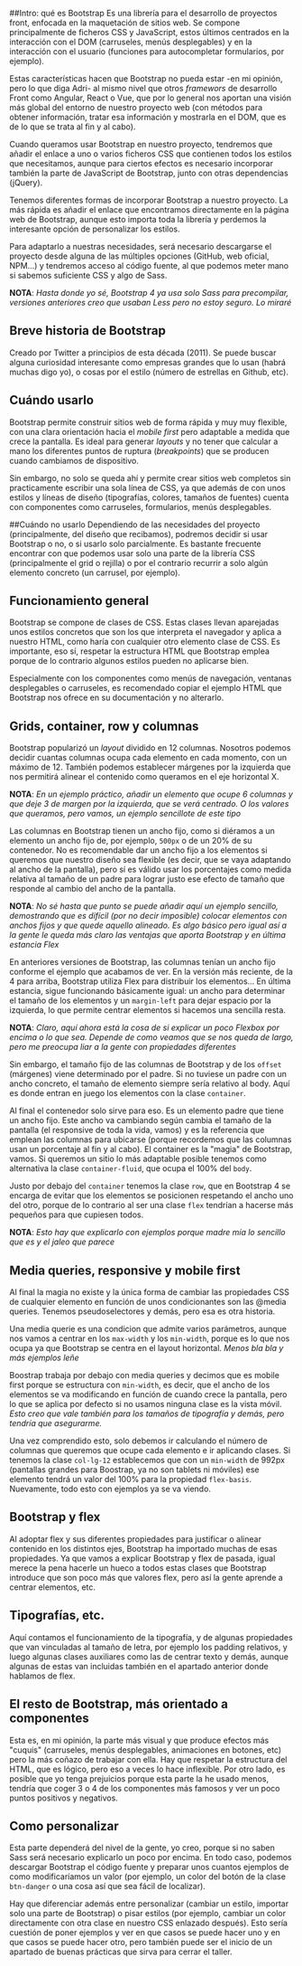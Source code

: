 ##Intro: qué es Bootstrap
Es una librería para el desarrollo de proyectos front, enfocada en la maquetación de sitios web. Se compone principalmente de ficheros CSS y JavaScript, estos últimos centrados en la interacción con el DOM (carruseles, menús desplegables) y en la interacción con el usuario (funciones para autocompletar formularios, por ejemplo). 

Estas características hacen que Bootstrap no pueda estar -en mi opinión, pero lo que diga Adri- al mismo nivel que otros *framewors* de desarrollo Front como Angular, React o Vue, que por lo general nos aportan una visión más global del entorno de nuestro proyecto web (con métodos para obtener información, tratar esa información y mostrarla en el DOM, que es de lo que se trata al fin y al cabo). 

Cuando queramos usar Bootstrap en nuestro proyecto, tendremos que añadir el enlace a uno o varios ficheros CSS que contienen todos los estilos que necesitamos, aunque para ciertos efectos es necesario incorporar también la parte de JavaScript de Bootstrap, junto con otras dependencias (jQuery). 

Tenemos diferentes formas de incorporar Bootstrap a nuestro proyecto. La más rápida es añadir el enlace que encontramos directamente en la página web de Bootstrap, aunque esto importa toda la librería y perdemos la interesante opción de personalizar los estilos. 

Para adaptarlo a nuestras necesidades, será necesario descargarse el proyecto desde alguna de las múltiples opciones (GitHub, web oficial, NPM...) y tendremos acceso al código fuente, al que podemos meter mano si sabemos suficiente CSS y algo de Sass. 

**NOTA**: *Hasta donde yo sé, Bootstrap 4 ya usa solo Sass para precompilar, versiones anteriores creo que usaban Less pero no estoy seguro. Lo miraré*

## Breve historia de Bootstrap
Creado por Twitter a principios de esta década (2011). Se puede buscar alguna curiosidad interesante como empresas grandes que lo usan (habrá muchas digo yo), o cosas por el estilo (número de estrellas en Github, etc).  

## Cuándo usarlo
Bootstrap permite construir sitios web de forma rápida y muy muy flexible, con una clara orientación hacia el *mobile first* pero adaptable a medida que crece la pantalla. Es ideal para generar *layouts* y no tener que calcular a mano los diferentes puntos de ruptura (*breakpoints*) que se producen cuando cambiamos de dispositivo. 

Sin embargo, no solo se queda ahí y permite crear sitios web completos sin practicamente escribir una sola línea de CSS, ya que además de con unos estilos y líneas de diseño (tipografías, colores, tamaños de fuentes) cuenta con componentes como carruseles, formularios, menús desplegables. 

##Cuándo no usarlo
Dependiendo de las necesidades del proyecto (principalmente, del diseño que recibamos), podremos decidir si usar Bootstrap o no, o si usarlo solo parcialmente. Es bastante frecuente encontrar con que podemos usar solo una parte de la librería CSS (principalmente el grid o rejilla) o por el contrario recurrir a solo algún elemento concreto (un carrusel, por ejemplo). 

## Funcionamiento general
Bootstrap se compone de clases de CSS. Estas clases llevan aparejadas unos estilos concretos que son los que interpreta el navegador y aplica a nuestro HTML, como haría con cualquier otro elemento clase de CSS. Es importante, eso sí, respetar la estructura HTML que Bootstrap emplea porque de lo contrario algunos estilos pueden no aplicarse bien. 

Especialmente con los componentes como menús de navegación, ventanas desplegables o carruseles, es recomendado copiar el ejemplo HTML que Bootstrap nos ofrece en su documentación y no alterarlo. 

## Grids, container, row y columnas
Bootstrap popularizó un *layout* dividido en 12 columnas. Nosotros podemos decidir cuantas columnas ocupa cada elemento en cada momento, con un máximo de 12. También podemos establecer márgenes por la izquierda que nos permitirá alinear el contenido como queramos en el eje horizontal X. 

**NOTA**: *En un ejemplo práctico, añadir un elemento que ocupe 6 columnas y que deje 3 de margen por la izquierda, que se verá centrado. O los valores que queramos, pero vamos, un ejemplo sencillote de este tipo*

Las columnas en Bootstrap tienen un ancho fijo, como si diéramos a un elemento un ancho fijo de, por ejemplo, `500px` o de un 20% de su contenedor. No es recomendable dar un ancho fijo a los elementos si queremos que nuestro diseño sea flexible (es decir, que se vaya adaptando al ancho de la pantalla), pero sí es válido usar los porcentajes como medida relativa al tamaño de un padre para lograr justo ese efecto de tamaño que responde al cambio del ancho de la pantalla. 

**NOTA**: *No sé hasta que punto se puede añadir aquí un ejemplo sencillo, demostrando que es difícil (por no decir imposible) colocar elementos con anchos fijos y que quede aquello alineado. Es algo básico pero igual así a la gente le queda más claro las ventajas que aporta Bootstrap y en última estancia Flex*

En anteriores versiones de Bootstrap, las columnas tenían un ancho fijo conforme el ejemplo que acabamos de ver. En la versión más reciente, de la 4 para arriba, Bootstrap utiliza Flex para distribuir los elementos... En última estancia, sigue funcionando básicamente igual: un ancho para determinar el tamaño de los elementos y un `margin-left` para dejar espacio por la izquierda, lo que permite centrar elementos si hacemos una sencilla resta. 

**NOTA**: *Claro, aquí ahora está la cosa de si explicar un poco Flexbox por encima o lo que sea. Depende de como veamos que se nos queda de largo, pero me preocupa liar a la gente con propiedades diferentes*

Sin embargo, el tamaño fijo de las columnas de Bootstrap y de los `offset` (márgenes) viene determinado por el padre. Si no tuviese un padre con un ancho concreto, el tamaño de elemento siempre sería relativo al body. Aquí es donde entran en juego los elementos con la clase `container`. 

Al final el contenedor solo sirve para eso. Es un elemento padre que tiene un ancho fijo. Este ancho va cambiando según cambia el tamaño de la pantalla (el responsive de toda la vida, vamos) y es la referencia que emplean las columnas para ubicarse (porque recordemos que las columnas usan un porcentaje al fin y al cabo). El container es la "magia" de Bootstrap, vamos. Si queremos un sitio lo más adaptable posible tenemos como alternativa la clase `container-fluid`, que ocupa el 100% del `body`. 

Justo por debajo del `container` tenemos la clase `row`, que en Bootstrap 4 se encarga de evitar que los elementos se posicionen respetando el ancho uno del otro, porque de lo contrario al ser una clase `flex` tendrían a hacerse más pequeños para que cupiesen todos. 

**NOTA**: *Esto hay que explicarlo con ejemplos porque madre mía lo sencillo que es y el jaleo que parece*

## Media queries, responsive y mobile first
Al final la magia no existe y la única forma de cambiar las propiedades CSS de cualquier elemento en función de unos condicionantes son las @media queries. Tenemos pseudoselectores y demás, pero esa es otra historia. 

Una media querie es una condicion que admite varios parámetros, aunque nos vamos a centrar en los `max-width` y los `min-width`, porque es lo que nos ocupa ya que Bootstrap se centra en el layout horizontal. *Menos bla bla y más ejemplos leñe*

Boostrap trabaja por debajo con media queries y decimos que es mobile first porque se estructura con `min-width`, es decir, que el ancho de los elementos se va modificando en función de cuando crece la pantalla, pero lo que se aplica por defecto si no usamos ninguna clase es la vista móvil. *Esto creo que vale también para los tamaños de tipografía y demás, pero tendría que asegurarme.* 

Una vez comprendido esto, solo debemos ir calculando el número de columnas que queremos que ocupe cada elemento e ir aplicando clases. Si tenemos la clase `col-lg-12` establecemos que con un `min-width` de 992px (pantallas grandes para Boostrap, ya no son tablets ni móviles) ese elemento tendrá un valor del 100% para la propiedad `flex-basis`. Nuevamente, todo esto con ejemplos ya se va viendo. 

## Bootstrap y flex
Al adoptar flex y sus diferentes propiedades para justificar o alinear contenido en los distintos ejes, Bootstrap ha importado muchas de esas propiedades. Ya que vamos a explicar Bootstrap y flex de pasada, igual merece la pena hacerle un hueco a todos estas clases que Bootstrap introduce que son poco más que valores flex, pero así la gente aprende a centrar elementos, etc. 

## Tipografías, etc. 
Aquí contamos el funcionamiento de la tipografía, y de algunas propiedades que van vinculadas al tamaño de letra, por ejemplo los padding relativos, y luego algunas clases auxiliares como las de centrar texto y demás, aunque algunas de estas van incluidas también en el apartado anterior donde hablamos de flex. 

## El resto de Bootstrap, más orientado a componentes
Esta es, en mi opinión, la parte más visual y que produce efectos más "cuquis" (carruseles, menús desplegables, animaciones en botones, etc) pero la más coñazo de trabajar con ella. Hay que respetar la estructura del HTML, que es lógico, pero eso a veces lo hace inflexible. Por otro lado, es posible que yo tenga prejuicios porque esta parte la he usado menos, tendría que coger 3 o 4 de los componentes más famosos y ver un poco puntos positivos y negativos. 

## Como personalizar
Esta parte dependerá del nivel de la gente, yo creo, porque si no saben Sass será necesario explicarlo un poco por encima. En todo caso, podemos descargar Bootstrap el código fuente y preparar unos cuantos ejemplos de como modificaríamos un valor (por ejemplo, un color del botón de la clase `btn-danger` o una cosa así que sea fácil de localizar). 

Hay que diferenciar además entre personalizar (cambiar un estilo, importar solo una parte de Bootstrap) o pisar estilos (por ejemplo, cambiar un color directamente con otra clase en nuestro CSS enlazado después). Esto sería cuestión de poner ejemplos y ver en que casos se puede hacer uno y en que casos se puede hacer otro, pero también puede ser el inicio de un apartado de buenas prácticas que sirva para cerrar el taller. 